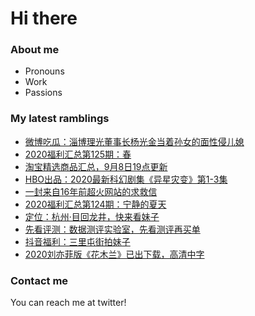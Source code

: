 # Hi there 

### About me
- Pronouns
- Work
- Passions 

### My latest ramblings
<!-- BLOGPOSTS:START -->
- [微博吃瓜：淄博理光董事长杨光金当着孙女的面性侵儿媳](https://fuliba2020.net/liguang.html)
- [2020福利汇总第125期：春](https://fuliba2020.net/2020125.html)
- [淘宝精选商品汇总，9月8日19点更新](https://fuliba2020.net/99.html)
- [HBO出品：2020最新科幻剧集《异星灾变》第1-3集](https://fuliba2020.net/raised-by-wolves.html)
- [一封来自16年前超火网站的求救信](https://fuliba2020.net/18p.html)
- [2020福利汇总第124期：宁静的夏天](https://fuliba2020.net/2020124.html)
- [定位：杭州·目回龙井 ​​​​，快来看妹子](https://fuliba2020.net/longjing.html)
- [先看评测：数据测评实验室，先看测评再买单](https://fuliba2020.net/prelook.html)
- [抖音福利：三里屯街拍妹子](https://fuliba2020.net/sanlitun.html)
- [2020刘亦菲版《花木兰》已出下载，高清中字](https://fuliba2020.net/mulan.html)
<!-- BLOGPOSTS:END -->

### Contact me
You can reach me at twitter!

